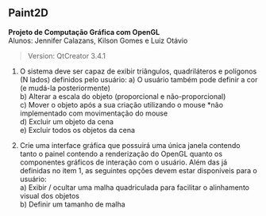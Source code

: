 ## Paint2D
**Projeto de Computação Gráfica com OpenGL**\
Alunos: Jennifer Calazans, Kilson Gomes e Luiz Otávio
>Version: QtCreator 3.4.1
1. O sistema deve ser capaz de exibir triângulos, quadriláteros e polígonos (N lados) definidos pelo usuário:
a) O usuário também pode definir a cor (e mudá-la posteriormente)\
b) Alterar a escala do objeto (proporcional e não-proporcional)\
c) Mover o objeto após a sua criação utilizando o mouse *não implementado com movimentação do mouse\
d) Excluir um objeto da cena\
e) Excluir todos os objetos da cena

2. Crie uma interface gráfica que possuirá uma única janela contendo tanto o painel contendo a renderização do OpenGL quanto os componentes gráficos de interação com o usuário. Além das já definidas no item 1, as seguintes opções devem estar disponíveis para o usuário:\
a) Exibir / ocultar uma malha quadriculada para facilitar o alinhamento visual dos objetos\
b) Definir um tamanho de malha
